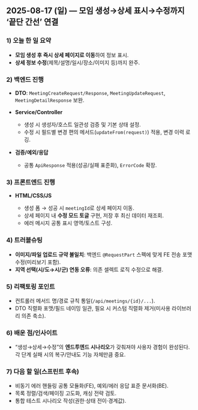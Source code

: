 ## 2025-08-17 (일) — **모임 생성→상세 표시→수정까지 ‘끝단 간선’ 연결**

### 1) 오늘 한 일 요약

* **모임 생성 후 즉시 상세 페이지로 이동**하여 정보 표시.
* **상세 정보 수정**(제목/설명/일시/장소/이미지 등)까지 완주.

### 2) 백엔드 진행

* **DTO**: `MeetingCreateRequest/Response`, `MeetingUpdateRequest`, `MeetingDetailResponse` 보완.
* **Service/Controller**

  * 생성 시 생성자/호스트 일관성 검증 및 기본 상태 설정.
  * 수정 시 필드별 변경 편의 메서드(`updateFrom(request)`) 적용, 변경 이력 로깅.
* **검증/예외/응답**

  * 공통 `ApiResponse` 적용(성공/실패 표준화), `ErrorCode` 확장.

### 3) 프론트엔드 진행

* **HTML/CSS/JS**

  * 생성 폼 → 성공 시 `meetingId`로 상세 페이지 이동.
  * 상세 페이지 내 **수정 모드 토글** 구현, 저장 후 최신 데이터 재조회.
  * 에러 메시지 공통 표시 영역/토스트 구성.

### 4) 트러블슈팅

* **이미지/파일 업로드 규약 불일치**: 백엔드 `@RequestPart` 스펙에 맞게 FE 전송 포맷 수정(미리보기 포함).
* **지역 선택(시/도→시/군) 연동 오류**: 의존 셀렉트 로직 수정으로 해결.

### 5) 리팩토링 포인트

* 컨트롤러 메서드 명/경로 규칙 통일(`/api/meetings/{id}/...`).
* DTO 직렬화 포맷/필드 네이밍 일관, 필요 시 커스텀 직렬화 제거(미사용 라이브러리 의존 축소).

### 6) 배운 점/인사이트

* “생성→상세→수정”의 **엔드투엔드 시나리오**가 갖춰져야 사용자 경험이 완성된다. 각 단계 실패 시의 복구/안내도 기능 자체만큼 중요.

### 7) 다음 할 일(스프린트 후속)

* 비동기 에러 핸들링 공통 모듈화(FE), 예외/에러 응답 표준 문서화(BE).
* 목록 정렬/검색/페이징 고도화, 캐싱 전략 검토.
* 통합 테스트 시나리오 작성(권한·상태 전이·경계값).


